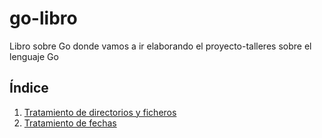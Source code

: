 # go-libro
Libro sobre Go donde vamos a ir elaborando el proyecto-talleres sobre el lenguaje Go

## Índice
1. [Tratamiento de directorios y ficheros](./directorios/directorios.md)
1. [Tratamiento de fechas](./fechas/fechas.md)
